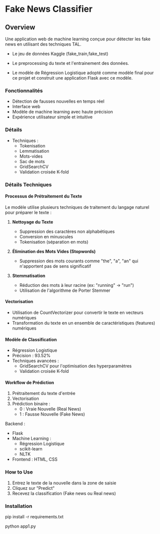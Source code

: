 # Fake News Classifier

## Overview
Une application web de machine learning conçue pour détecter les fake news en utilisant des techniques TAL.

- Le jeu de données Kaggle (fake_train,fake_test)

- Le preprocessing du texte et l'entrainement des données.

- Le modèle de Régression Logistique adopté comme modèle final pour ce projet et construit une application Flask avec ce modèle. 

### Fonctionnalités

* Détection de fausses nouvelles en temps réel
* Interface web
* Modèle de machine learning avec haute précision
* Expérience utilisateur simple et intuitive


### Détails

* Techniques :
    - Tokenisation
    - Lemmatisation
    - Mots-vides
    - Sac de mots
    - GridSearchCV
    - Validation croisée K-fold

### Détails Techniques 

#### Processus de Prétraitement du Texte
Le modèle utilise plusieurs techniques de traitement du langage naturel pour préparer le texte :

1. **Nettoyage du Texte**
   - Suppression des caractères non alphabétiques
   - Conversion en minuscules
   - Tokenisation (séparation en mots)

2. **Élimination des Mots Vides (Stopwords)**
   - Suppression des mots courants comme "the", "a", "an" qui n'apportent pas de sens significatif

3. **Stemmatisation**
   - Réduction des mots à leur racine (ex: "running" → "run")
   - Utilisation de l'algorithme de Porter Stemmer

#### Vectorisation
- Utilisation de CountVectorizer pour convertir le texte en vecteurs numériques
- Transformation du texte en un ensemble de caractéristiques (features) numériques

#### Modèle de Classification
- Régression Logistique
- Précision : 93.52%
- Techniques avancées :
  - GridSearchCV pour l'optimisation des hyperparamètres
  - Validation croisée K-fold

#### Workflow de Prédiction
1. Prétraitement du texte d'entrée
2. Vectorisation
3. Prédiction binaire :
   - 0 : Vraie Nouvelle (Real News)
   - 1 : Fausse Nouvelle (Fake News)

Backend : 
* Flask
* Machine Learning :
    * Régression Logistique
    * scikit-learn
    * NLTK
* Frontend : HTML, CSS


### How to Use
1. Entrez le texte de la nouvelle dans la zone de saisie
2. Cliquez sur "Predict"
3. Recevez la classification (Fake news ou Real news)

### Installation

pip install -r requirements.txt

python app1.py
